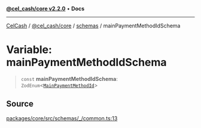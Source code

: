 [**@cel_cash/core v2.2.0**](../../README.md) • **Docs**

***

[CelCash](../../../../packages.md) / [@cel\_cash/core](../../README.md) / [schemas](../README.md) / mainPaymentMethodIdSchema

# Variable: mainPaymentMethodIdSchema

> `const` **mainPaymentMethodIdSchema**: `ZodEnum`\<[`MainPaymentMethodId`](../../types/type-aliases/MainPaymentMethodId.md)\>

## Source

[packages/core/src/schemas/\_/common.ts:13](https://github.com/Pyxlab/celcash/blob/9e2eeefc75067a4b86d18d5bb144eb4446f097c2/packages/core/src/schemas/_/common.ts#L13)

